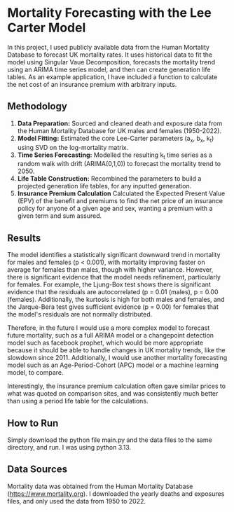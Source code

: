 # Mortality Forecasting with the Lee Carter Model
In this project, I used publicly available data from the Human Mortality Database to forecast UK mortality rates. It uses historical data to fit the model using Singular Vaue Decomposition, forecasts the mortality trend using an ARIMA time series model, and then can create generation life tables. As an example application, I have included a function to calculate the net cost of an insurance premium with arbitrary inputs.

## Methodology
1.  **Data Preparation:** Sourced and cleaned death and exposure data from the Human Mortality Database for UK males and females (1950-2022).
2.  **Model Fitting:** Estimated the core Lee-Carter parameters (a<sub>x</sub>, b<sub>x</sub>, k<sub>t</sub>) using SVD on the log-mortality matrix.
3.  **Time Series Forecasting:** Modelled the resulting k<sub>t</sub> time series as a random walk with drift (ARIMA(0,1,0)) to forecast the mortality trend to 2050.
4.  **Life Table Construction:** Recombined the parameters to build a projected generation life tables, for any inputted generation.
5.  **Insurance Premium Calculation** Calculated the Expected Present Value (EPV) of the benefit and premiums to find the net price of an insurance policy for anyone of a given age and sex, wanting a premium with a given term and sum assured.

## Results
The model identifies a statistically significant downward trend in mortality for males and females (p < 0.001), with mortality improving faster on average for females than males, though with higher variance. However, there is significant evidence that the model needs refinement, particularly for females. For example, the Ljung-Box test shows there is significant evidence that the residuals are autocorrelated (p = 0.01 (males), p = 0.00 (females). Additionally, the kurtosis is high for both males and females, and the Jarque-Bera test gives sufficient evidence (p = 0.00) for females that the model's residuals are not normally distributed.

Therefore, in the future I would use a more complex model to forecast future mortality, such as a full ARIMA model or a changepoint detection model such as facebook prophet, which would be more appropriate because it should be able to handle changes in UK mortality trends, like the slowdown since 2011. Additionally, I would use another mortality forecasting model such as an Age-Period-Cohort (APC) model or a machine learning model, to compare.

Interestingly, the insurance premium calculation often gave similar prices to what was quoted on comparison sites, and was consistently much better than using a period life table for the calculations.

## How to Run
Simply download the python file main.py and the data files to the same directory, and run. I was using python 3.13.

## Data Sources
Mortality data was obtained from the Human Mortality Database (https://www.mortality.org). I downloaded the yearly deaths and exposures files, and only used the data from 1950 to 2022.
